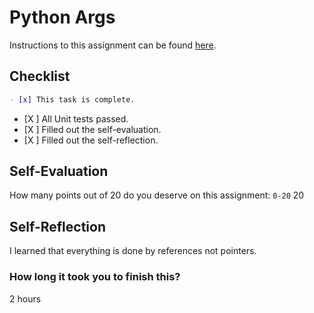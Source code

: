 # Python Args

Instructions to this assignment can be found [here](https://it3038c.github.io/modules/9/python-args).

## Checklist

```md
- [x] This task is complete.
```

- [X ] All Unit tests passed.
- [X ] Filled out the self-evaluation.
- [X ] Filled out the self-reflection.

## Self-Evaluation

How many points out of 20 do you deserve on this assignment: `0-20`
20
## Self-Reflection
<!-- What did you learn that you found interesting -->
I learned that everything is done by references not pointers.
### How long it took you to finish this?
2 hours
